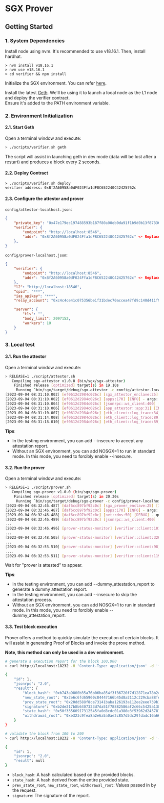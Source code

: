 # SGX Prover


## Getting Started

### 1. System Dependencies

Install node using nvm. It's recommended to use v18.16.1. Then, install hardhat.

```
> nvm install v18.16.1
> nvm use v18.16.1
> cd verifier && npm install
```

Initialize the SGX environment. You can refer [here](https://github.com/automata-network/attestable-build-tool/blob/main/image/rust/Dockerfile).

Install the latest [Geth](https://github.com/ethereum/go-ethereum). We'll be using it to launch a local node as the L1 node and deploy the verifier contract.   
Ensure it's added to the PATH environment variable.

### 2. Environment Initialization

#### 2.1. Start Geth

Open a terminal window and execute:
```bash
> ./scripts/verifier.sh geth
```
The script will assist in launching geth in dev mode (data will be lost after a restart) and produces a block every 2 seconds.

#### 2.2. Deploy Contract

```
> ./scripts/verifier.sh deploy
verifier address: 0xBf2A60958a0dF024Ffa1dF8C652240C42425762c
```

#### 2.3. Configure the attestor and prover


`config/attestor-localhost.json`:   
```json
{
    "private_key": "0x47e179ec197488593b187f80a00eb0da91f1b9d0b13f8733639f19c30a34926a", <- Do not modify in the test environment
    "verifier": {
        "endpoint": "http://localhost:8546",
        "addr": "0xBf2A60958a0dF024Ffa1dF8C652240C42425762c" <- Replace with the deployed verifier contract address
    },
}
```

`config/prover-localhost.json`:  
```json
{
    "verifier": {
        "endpoint": "http://localhost:8546",
        "addr": "0xBf2A60958a0dF024Ffa1dF8C652240C42425762c" <- Replace with the deployed verifier contract address
    },
    "l2": "http://localhost:18546",
    "spid": "***",
    "ias_apikey": "***",
    "relay_account": "0xc4c4ce41c075356be1f31bdec70accea47fd9c140d411f97aad82c19895eb2d1", <- Do not modify in the test environment

    "server": {
        "tls": "",
        "body_limit": 2097152,
        "workers": 10
    }
}
```

### 3. Local test

#### 3.1. Run the attestor

Open a terminal window and execute:
```bash
> RELEASE=1 ./script/attestor.sh
   Compiling sgx-attestor v1.0.0 (bin/sgx/sgx-attestor)
    Finished release [optimized] target(s) in 19.10s
     Running `bin/sgx/target/debug/sgx-attestor -c config/attestor-localhost.json`
[2023-09-04 08:31:10.002] [ef0612d2984c026c] [sgx_attestor_enclave:25] [INFO] - Initialize Enclave!
[2023-09-04 08:31:10.002] [ef0612d2984c026c] [apps:170] [INFO] - args: "[\"bin/sgx/target/debug/sgx-attestor\",\"-c\",\"config/attestor-localhost.json\"]"
[2023-09-04 08:31:10.004] [ef0612d2984c026c] [jsonrpc::ws_client:400] [INFO] - [ws://localhost:8546] poll interval = 150.088µs
[2023-09-04 08:31:10.006] [ef0612d2984c026c] [app_attestor::app:31] [INFO] - attestor info: addr=0x15d34aaf54267db7d7c367839aaf71a00a2c6a65, balance=1
[2023-09-04 08:31:10.007] [ef0612d2984c026c] [eth_client::log_trace:34] [WARN] - incorrect start offset=0, head=9640, reset to head
[2023-09-04 08:31:14.008] [ef0612d2984c026c] [eth_client::log_trace:89] [INFO] - finish scan to 9640 -> 9642
[2023-09-04 08:31:18.010] [ef0612d2984c026c] [eth_client::log_trace:89] [INFO] - finish scan to 9643 -> 9644s
```
**Tips**:
  * In the testing environment, you can add --insecure to accept any attestation report.
  * Without an SGX environment, you can add NOSGX=1 to run in standard mode. In this mode, you need to forcibly enable --insecure.

#### 3.2. Run the prover

Open a terminal window and execute:
```bash
> RELEASE=1 ./script/prover.sh
   Compiling sgx-prover v1.0.0 (bin/sgx/sgx-prover)
    Finished release [optimized] target(s) in 20.30s
     Running `bin/sgx/target/debug/sgx-prover -c config/prover-localhost.json`
[2023-09-04 08:32:46.487] [daf6cc897bf92c0c] [sgx_prover_enclave:25] [INFO] - Initialize Enclave!
[2023-09-04 08:32:46.487] [daf6cc897bf92c0c] [apps:170] [INFO] - args: "[\"bin/sgx/target/debug/sgx-prover\",\"-c\",\"config/prover-localhost.json\"]"
[2023-09-04 08:32:46.488] [daf6cc897bf92c0c] [net::dns:50] [DEBUG] - query dns for ("localhost", 8546): 93.402µs
[2023-09-04 08:32:46.489] [daf6cc897bf92c0c] [jsonrpc::ws_client:400] [INFO] - [ws://localhost:8546] poll interval = 145.326µs
...
[2023-09-04 08:32:46.496] [prover-status-monitor] [verifier::client:101] [INFO] - getting prover attested...
... 
[2023-09-04 08:32:48.505] [prover-status-monitor] [verifier::client:320] [INFO] - waiting receipt(0x9938ec66bfb35065be3f85bb10ed8f0008569982c99ddba29156776e804a2acc): unconfirmed, retry in 1 secs
...
[2023-09-04 08:32:53.510] [prover-status-monitor] [verifier::client:98] [INFO] - waiting attestor to approve...
....
[2023-09-04 08:32:53.511] [prover-status-monitor] [verifier::client:119] [INFO] - prover is attested...
```
Wait for "prover is attested" to appear.

**Tips**:
  * In the testing environment, you can add --dummy_attestation_report to generate a dummy attestation report.
  * In the testing environment, you can add --insecure to skip the attestation process.
  * Without an SGX environment, you can add NOSGX=1 to run in standard mode. In this mode, you need to forcibly enable --dummy_attestation_report.

#### 3.3. Test block execution

Prover offers a method to quickly simulate the execution of certain blocks. It will assist in generating Proof of Blocks and invoke the prove method.

**Note, this method can only be used in a dev environment.**
```bash
# generate a execution report for the block 100,000
> curl http://localhost:18232 -H 'Content-Type: application/json' -d '{"jsonrpc":"2.0","id":1,"method":"report","params":["100000"]}'

{
	"id": 1,
	"jsonrpc": "2.0",
	"result": {
		"block_hash": "0xb743a9800b35a76b06ba854f3f36720f7d12871ea78b2cd17430502e158039c9",
		"new_state_root": "0x2e6c6fd65960c84447166b45d8a2112c229cba88fd1e4db34fbcbeb6dd0d67b8",
		"prev_state_root": "0x20dd588f8ce73141baba126193a112ee2eee739b10241e5fadfbbc95eb1917e5",
		"signature": "0xb2de217b8b6407323d7da51f78882586af2c66c5425a1389f16847b8e5648b167db16d78e0ccaa3dc2befa9e2dfb559fec7ff3965a1ec8f5889810d66ffd6a0901",
		"state_hash": "0x50f33560917312545fa0d8cdc01a380e3f53962d2457817bddbf46455c59d2ec",
		"withdrawal_root": "0xe323c9fea8a2e6a5a0ae2c857d5dc29fdadc16a669a60df6e16fb3a0bfe9eef9"
	}
}

# validate the block from 100 to 200
> curl http://localhost:18232 -H 'Content-Type: application/json' -d '{"jsonrpc":"2.0","id":1,"method":"validate","params":["100", 100]}'

{
	"id": 1,
	"jsonrpc": "2.0",
	"result": null
}
```

* `block_hash`: A hash calculated based on the provided blocks.
* `state_hash`: A hash derived from the entire provided state.
* `prev_state_root`, `new_state_root`, `withdrawal_root`: Values passed in by the request.
* `signature`: The signature of the report.